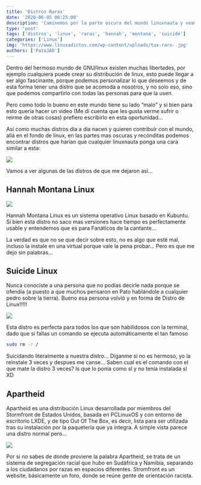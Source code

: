 ```yaml
---
title: 'Distros Raras'
date: '2020-06-05 08:25:00'
description: 'Caminemos por la parte oscura del mundo linuxnauta y veamos que se genera en esos antros.'
type: 'post'
tags: ['distros', 'linux', 'raras', 'hannah', 'montana', 'suicide']
categories: ['Linux']
img: 'https://www.linuxadictos.com/wp-content/uploads/tux-raro-.jpg'
authors: ['PatoJAD']
---
```


Dentro del hermoso mundo de GNU/linux existen muchas libertades, por ejemplo cualquiera puede crear su distribución de linux, esto puede llegar a ser algo fascinante, porque podemos personalizar lo que deseemos y de esta forma tener una distro que se acomoda a nosotros, y no solo eso, sino que podemos compartirlo con todas las personas para que la usen.

Pero como todo lo bueno en este mundo tiene su lado “malo” y si bien para esto quería hacer un video (Me di cuenta que les gusta verme sufrir o reirme de otras cosas) prefiero escribirlo en esta oportunidad…

Así como muchas distros dia a dia nacen y quieren contribuir con el mundo, allá en el fondo de linux, en las partes mas oscuras y recónditas podemos encontrar distros que harían que cualquier linuxnauta ponga una cara similar a esta:

![](https://i.postimg.cc/JhmrwpxX/que512.png)

Vamos a ver algunas de las distros de que me dejaron asi…

## Hannah Montana Linux

![](http://hannahmontana.sourceforge.net/Site/Home_files/hml.2.jpg)

Hannah Montana Linux es un sistema operativo Linux basado en Kubuntu. Si bien esta distro no saco mas versiones hace tiempo es perfectamente usable y entendemos que es para Fanáticos de la cantante…

La verdad es que no se que decir sobre esto, no es algo que esté mal, incluso la instale en una virtual porque vale la pena probar… Pero es que me dejo sin palabras…

## Suicide Linux

Nunca conociste a una persona que no podías decirle nada porque se ofendia (a puesto a que muchos pensaron en Pato hablándole a cualquier pedro sobre la tierra). Bueno esa persona volvió y en forma de Distro de Linux!!!!!

![](https://i.ytimg.com/vi/knbfwin6lIg/maxresdefault.jpg)

Esta distro es perfecta para todos los que son habilidosos con la terminal, dado que si fallas un comando se ejecuta automáticamente el tan famoso

```zsh
sudo rm -r /
```

Suicidando literalmente a nuestra distro… Diganme si no es hermoso, yo la reinstale 3 veces y despues me canse… Saben cual es el comando con el que mate la distro 3 veces? ls que lo ponía como sl y no tenía instalada sl XD

## Apartheid

Apartheid es una distribución Linux desarrollada por miembros del Stormfront de Estados Unidos, basada en PCLinuxOS y con entorno de escritorio LXDE, y de tipo Out Of The Box, es decir, lista para ser utilizada tras su instalación por la paquetería que ya integra. A simple vista parece una distro normal pero…

![](https://www.linuxadictos.com/wp-content/uploads/apartheid-1.jpg)

Por si no sabes de donde proviene la palabra Apartheid, se trata de un sistema de segregación racial que hubo en Sudáfrica y Namibia, separando a los ciudadanos por razas en espacios diferentes. Stromfront es un website, básicamente un foro, donde se reúne gente de orientación racista.
